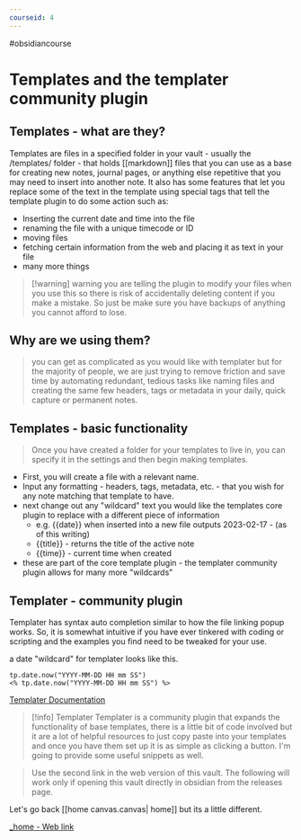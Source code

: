 ```yaml
---
courseid: 4
---
```


#obsidiancourse 

# Templates and the templater community plugin 


## Templates - what are they?

Templates are files in a specified folder in your vault - usually the /templates/ folder - that holds [[markdown]] files that you can use as a base for creating new notes, journal pages, or anything else repetitive that you may need to insert into another note. It also has some features that let you replace some of the text in the template using special tags that tell the template plugin to do some action such as:

- Inserting the current date and time into the file 
- renaming the file with a unique timecode or ID 
- moving files
- fetching certain information from the web and placing it as text in your file
- many more things


>[!warning] warning
>you are telling the plugin to modify your files when you use this so there is risk of accidentally deleting content if you make a mistake. So just be make sure you have backups of anything you cannot afford to lose.


## Why are we using them?

>you can get as complicated as you would like with templater but for the majority of people, we are just trying to remove friction and save time by automating redundant, tedious tasks like naming files and creating the same few headers, tags or metadata in your daily, quick capture or permanent notes.


## Templates - basic functionality

>Once you have created a folder for your templates to live in, you can specify it in the settings and then begin making templates. 

- First, you will create a file with a relevant name.
- Input any formatting - headers, tags, metadata, etc. - that you wish for any note matching that template to have.
- next change out any "wildcard" text you would like the templates core plugin to replace with a different piece of information
	- e.g. {{date}} when inserted into a new file outputs 2023-02-17 - (as of this writing)
	- {{title}} - returns the title of the active note
	- {{time}} - current time when created
- these are part of the core template plugin - the templater community plugin allows for many more "wildcards"

## Templater - community plugin


Templater has syntax auto completion similar to how the file linking popup works. So, it is somewhat intuitive if you have ever tinkered with coding or scripting and the examples you find need to be tweaked for your use.

a date "wildcard" for templater looks like this.

```
tp.date.now("YYYY-MM-DD HH mm SS") 
<% tp.date.now("YYYY-MM-DD HH mm SS") %>
```

[Templater Documentation](https://silentvoid13.github.io/Templater/introduction.html)

>[!info] Templater
>Templater is a community plugin that expands the functionality of base templates, there is a little bit of code involved but it are a lot of helpful resources to just copy paste into your templates and once you have them set up it is as simple as clicking a button.  I'm going to provide some useful snippets as well. 

>Use the second link in the web version of this vault. The following will work only if opening this vault directly in obsidian from the releases page.


Let's go back [[home canvas.canvas| home]] but its a little different.

[_home - Web link](https://demovault.kribbitt.cc/home-canvas.html)